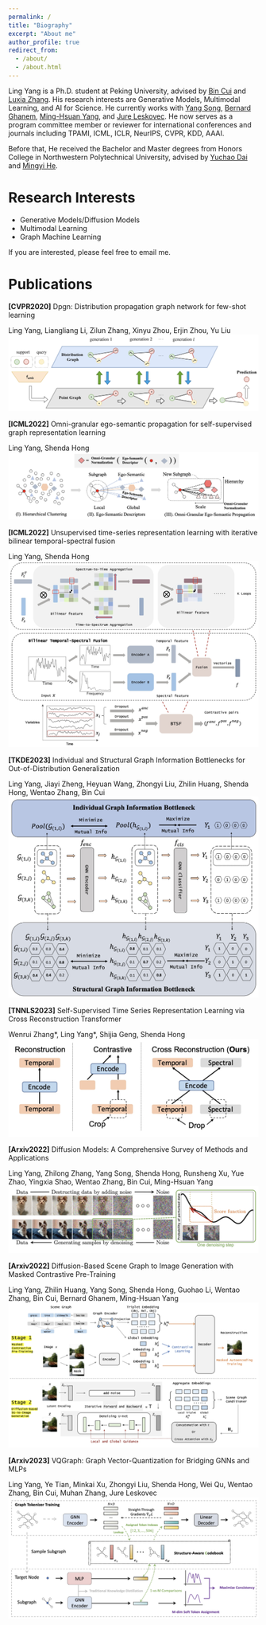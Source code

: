 ```yaml
---
permalink: /
title: "Biography"
excerpt: "About me"
author_profile: true
redirect_from: 
  - /about/
  - /about.html
---
```


Ling Yang is a Ph.D. student at Peking University, advised by [Bin Cui](https://cuibinpku.github.io/) and [Luxia Zhang](https://scholar.google.com/citations?user=qvRlo5wAAAAJ&hl=en). His research interests are Generative Models, Multimodal Learning, and AI for Science. He currently works with [Yang Song](https://yang-song.net/), [Bernard Ghanem](https://scholar.google.com/citations?user=rVsGTeEAAAAJ&hl=zh-CN),  [Ming-Hsuan Yang](https://scholar.google.com/citations?user=p9-ohHsAAAAJ&hl=zh-CN), and [Jure Leskovec](https://scholar.google.com/citations?user=Q_kKkIUAAAAJ&hl=zh-CN).  He now serves as a program committee member or reviewer for international conferences and journals including TPAMI, ICML, ICLR, NeurIPS, CVPR, KDD, AAAI.

Before that, He received the Bachelor and Master degrees from Honors College in Northwestern Polytechnical University, advised by [Yuchao Dai](https://scholar.google.com/citations?user=fddAbqsAAAAJ&hl=zh-CN) and [Mingyi He](https://scholar.google.com/citations?user=gLnLpAsAAAAJ&hl=en).  

# Research Interests
* Generative Models/Diffusion Models
* Multimodal Learning
* Graph Machine Learning

If you are interested, please feel free to email me.

# Publications

**[CVPR2020]** Dpgn: Distribution propagation graph network for few-shot learning 

Ling Yang, Liangliang Li, Zilun Zhang, Xinyu Zhou, Erjin Zhou, Yu Liu 
![Editing a markdown file for a talk](/images/dpgn.png)

**[ICML2022]** Omni-granular ego-semantic propagation for self-supervised graph representation learning 

Ling Yang, Shenda Hong
![Editing a markdown file for a talk](/images/oepg.png)

**[ICML2022]** Unsupervised time-series representation learning with iterative bilinear temporal-spectral fusion

Ling Yang, Shenda Hong
![Editing a markdown file for a talk](/images/btsf.png)

**[TKDE2023]** Individual and Structural Graph Information Bottlenecks for Out-of-Distribution Generalization

Ling Yang, Jiayi Zheng, Heyuan Wang, Zhongyi Liu, Zhilin Huang, Shenda Hong, Wentao Zhang, Bin Cui
![Editing a markdown file for a talk](/images/isgib.png)

**[TNNLS2023]** Self-Supervised Time Series Representation Learning via Cross Reconstruction Transformer

Wenrui Zhang*, Ling Yang*, Shijia Geng, Shenda Hong
![Editing a markdown file for a talk](/images/transformer.png)


**[Arxiv2022]** Diffusion Models: A Comprehensive Survey of Methods and Applications

Ling Yang, Zhilong Zhang, Yang Song, Shenda Hong, Runsheng Xu, Yue Zhao, Yingxia Shao, Wentao Zhang, Bin Cui, Ming-Hsuan Yang
![Editing a markdown file for a talk](/images/survey.png)

**[Arxiv2022]** Diffusion-Based Scene Graph to Image Generation with Masked Contrastive Pre-Training

Ling Yang, Zhilin Huang, Yang Song, Shenda Hong, Guohao Li, Wentao Zhang, Bin Cui, Bernard Ghanem, Ming-Hsuan Yang
![Editing a markdown file for a talk](/images/sgdiff.png)

**[Arxiv2023]** VQGraph: Graph Vector-Quantization for Bridging GNNs and MLPs

Ling Yang, Ye Tian, Minkai Xu, Zhongyi Liu, Shenda Hong, Wei Qu, Wentao Zhang, Bin Cui, Muhan Zhang, Jure Leskovec
![Editing a markdown file for a talk](/images/vqgraph.png)


 

 

